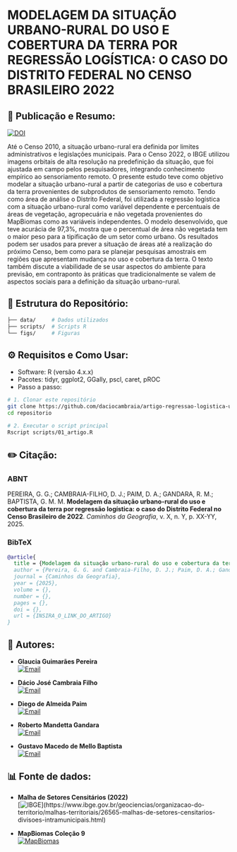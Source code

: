 # MODELAGEM DA SITUAÇÃO URBANO-RURAL DO USO E COBERTURA DA TERRA POR REGRESSÃO LOGÍSTICA: O CASO DO DISTRITO FEDERAL NO CENSO BRASILEIRO 2022

## 📜 Publicação e Resumo:
[![DOI](https://img.shields.io/badge/DOI-NUMERO-blue)](https://doi.org/INSIRA_SEU_DOI_AQUI)<br>

Até o Censo 2010, a situação urbano-rural era definida por limites administrativos e legislações municipais. Para o Censo 2022, o IBGE utilizou imagens orbitais de alta resolução na predefinição da situação, que foi ajustada em campo pelos pesquisadores, integrando conhecimento empírico ao sensoriamento remoto. O presente estudo teve como objetivo modelar a situação urbano-rural a partir de categorias de uso e cobertura da terra provenientes de subprodutos de sensoriamento remoto. Tendo como área de análise o Distrito Federal, foi utilizada a regressão logística com a situação urbano-rural como variável dependente e percentuais de áreas de vegetação, agropecuária e não vegetada provenientes do MapBiomas como as variáveis independentes. O modelo desenvolvido, que teve acurácia de 97,3%, mostra que o percentual de área não vegetada tem o maior peso para a tipificação de um setor como urbano. Os resultados podem ser usados para prever a situação de áreas até a realização do próximo Censo, bem como para se planejar pesquisas amostrais em regiões que apresentam mudança no uso e cobertura da terra. O texto também discute a viabilidade de se usar aspectos do ambiente para previsão, em contraponto às práticas que tradicionalmente se valem de aspectos sociais para a definição da situação urbano-rural.

## 📂 Estrutura do Repositório:
```bash
├── data/     # Dados utilizados
├── scripts/  # Scripts R
└── figs/     # Figuras
```

## ⚙️ Requisitos e Como Usar:
- Software: R (versão 4.x.x)
- Pacotes: tidyr, ggplot2, GGally, pscl, caret, pROC
- Passo a passo: 
```bash
# 1. Clonar este repositório
git clone https://github.com/daciocambraia/artigo-regressao-logistica-urbano-rural
cd repositorio

# 2. Executar o script principal
Rscript scripts/01_artigo.R
```

## ✏️ Citação:
### ABNT
PEREIRA, G. G.; CAMBRAIA-FILHO, D. J.; PAIM, D. A.; GANDARA, R. M.; BAPTISTA, G. M. M. **Modelagem da situação urbano-rural do uso e cobertura da terra por regressão logística: o caso do Distrito Federal no Censo Brasileiro de 2022**. *Caminhos da Geografia*, v. X, n. Y, p. XX-YY, 2025.

### BibTeX
```bibtex
@article{
  title = {Modelagem da situação urbano-rural do uso e cobertura da terra por regressão logística: o caso do Distrito Federal no Censo Brasileiro de 2022},
  author = {Pereira, G. G. and Cambraia-Filho, D. J.; Paim, D. A.; Gandara, R. M.; Baptista, G. M. M.},
  journal = {Caminhos da Geografia},
  year = {2025},
  volume = {},
  number = {},
  pages = {},
  doi = {},
  url = {INSIRA_O_LINK_DO_ARTIGO}
}
```

## 👥 Autores:
- **Glaucia Guimarães Pereira** <br>
[![Email](https://img.shields.io/badge/Email-glauciagp23@gmail.com-blue?style=flat&logo=gmail)](mailto:glauciagp23@gmail.com)

- **Dácio José Cambraia Filho** <br>
[![Email](https://img.shields.io/badge/Email-daciocambraia@hotmail.com-blue?style=flat&logo=gmail)](mailto:daciocambraia@hotmail.com)
  
- **Diego de Almeida Paim** <br>
[![Email](https://img.shields.io/badge/Email-diego.paim@aluno.unb.br-blue?style=flat&logo=gmail)](mailto:diego.paim@aluno.unb.br)

- **Roberto Mandetta Gandara** <br>
[![Email](https://img.shields.io/badge/Email-rgandara@gmail.com-blue?style=flat&logo=gmail)](mailto:rgandara@gmail.com)

- **Gustavo Macedo de Mello Baptista** <br>
[![Email](https://img.shields.io/badge/Email-gmbaptista@unb.br-blue?style=flat&logo=gmail)](mailto:gmbaptista@unb.br)

## 📊 Fonte de dados:
- **Malha de Setores Censitários (2022)** <br>
[![IBGE](https://img.shields.io/badge/Link-IBGE-blue?logo=data:image/png;base64,...)](https://www.ibge.gov.br/geociencias/organizacao-do-territorio/malhas-territoriais/26565-malhas-de-setores-censitarios-divisoes-intramunicipais.html)

- **MapBiomas Coleção 9** <br>
[![MapBiomas](https://img.shields.io/badge/Link-MapBiomas-green?logo=leaf)](https://brasil.mapbiomas.org/)